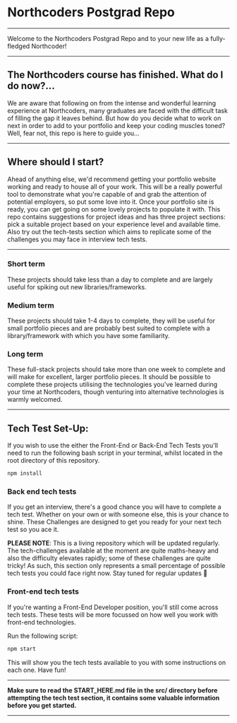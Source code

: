 # Northcoders Postgrad Repo

---

Welcome to the Northcoders Postgrad Repo and to your new life as a fully-fledged Northcoder!

---

## The Northcoders course has finished. What do I do now?...

We are aware that following on from the intense and wonderful learning experience at Northcoders, many graduates are faced with the difficult task of filling the gap it leaves behind. But how do you decide what to work on next in order to add to your portfolio and keep your coding muscles toned? Well, fear not, this repo is here to guide you...

---

## Where should I start?

Ahead of anything else, we'd recommend getting your portfolio website working and ready to house all of your work. This will be a really powerful tool to demonstrate what you're capable of and grab the attention of potential employers, so put some love into it. Once your portfolio site is ready, you can get going on some lovely projects to populate it with.
This repo contains suggestions for project ideas and has three project sections: pick a suitable project based on your experience level and available time. Also try out the tech-tests section which aims to replicate some of the challenges you may face in interview tech tests.

---

### **Short term**

These projects should take less than a day to complete and are largely useful for spiking out new libraries/frameworks.

### **Medium term**

These projects should take 1-4 days to complete, they will be useful for small portfolio pieces and are probably best suited to complete with a library/framework with which you have some familiarity.

### **Long term**

These full-stack projects should take more than one week to complete and will make for excellent, larger portfolio pieces. It should be possible to complete these projects utilising the technologies you've learned during your time at Northcoders, though venturing into alternative technologies is warmly welcomed.

---

## Tech Test Set-Up:

If you wish to use the either the Front-End or Back-End Tech Tests you'll need to run the following bash script in your terminal, whilst located in the root directory of this repository.

```bash
npm install
```

### **Back end tech tests**

If you get an interview, there's a good chance you will have to complete a tech test. Whether on your own or with someone else, this is your chance to shine. These Challenges are designed to get you ready for your next tech test so you ace it.

**PLEASE NOTE**: This is a living repository which will be updated regularly. The tech-challenges available at the moment are quite maths-heavy and also the difficulty elevates rapidly; some of these challenges are quite tricky! As such, this section only represents a small percentage of possible tech tests you could face right now. Stay tuned for regular updates 🚀

### **Front-end tech tests**

If you're wanting a Front-End Developer position, you'll still come across tech tests. These tests will be more focussed on how well you work with front-end technologies.

Run the following script:

```bash
npm start
```

This will show you the tech tests available to you with some instructions on each one. Have fun!

---

**Make sure to read the START_HERE.md file in the src/ directory before attempting the tech test section, it contains some valuable information before you get started.**

---
